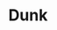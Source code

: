 ---
ee_id_thing: '4464'
site: '1'
type: '2'
inv_num: 2019-005
add_credit:
url: 2019-005-dunk
title: Dunk
year: '2019'
display_year: '2019'
medium: 'Laser Animation '
dims: Variable
pitch:
ps:
live_url:
youtube:
https://github.com/coryarcangel/alu:
imgs: dunk-2019-005-db-saf--sLpd.jpg
subheading:
download:
commission: Sharjah Art Foundation
related:
layout: things-i-made
---